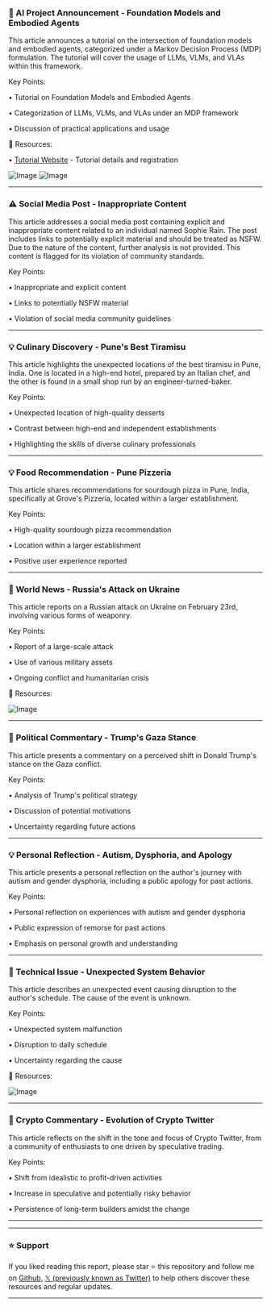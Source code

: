 ### 🤖 AI Project Announcement - Foundation Models and Embodied Agents

This article announces a tutorial on the intersection of foundation models and embodied agents, categorized under a Markov Decision Process (MDP) formulation.  The tutorial will cover the usage of LLMs, VLMs, and VLAs within this framework.

Key Points:

• Tutorial on Foundation Models and Embodied Agents

• Categorization of LLMs, VLMs, and VLAs under an MDP framework

• Discussion of practical applications and usage


🔗 Resources:

• [Tutorial Website](https://foundation-models-meet-embodied-agents.github.io) -  Tutorial details and registration

![Image](https://pbs.twimg.com/media/Gka5NibX0AAq8oE?format=jpg&name=small)
![Image](https://pbs.twimg.com/media/Gka2WT6aoAANVzy?format=jpg&name=240x240)


---

### ⚠️ Social Media Post -  Inappropriate Content

This article addresses a social media post containing explicit and inappropriate content related to an individual named Sophie Rain.  The post includes links to potentially explicit material and should be treated as NSFW. Due to the nature of the content, further analysis is not provided.  This content is flagged for its violation of community standards.

Key Points:

• Inappropriate and explicit content

• Links to potentially NSFW material

• Violation of social media community guidelines



---

### 💡 Culinary Discovery - Pune's Best Tiramisu

This article highlights the unexpected locations of the best tiramisu in Pune, India. One is located in a high-end hotel, prepared by an Italian chef, and the other is found in a small shop run by an engineer-turned-baker.

Key Points:

• Unexpected location of high-quality desserts

• Contrast between high-end and independent establishments

• Highlighting the skills of diverse culinary professionals



---

### 💡 Food Recommendation - Pune Pizzeria

This article shares recommendations for sourdough pizza in Pune, India, specifically at Grove's Pizzeria, located within a larger establishment.

Key Points:

• High-quality sourdough pizza recommendation

• Location within a larger establishment

• Positive user experience reported


---

### 📰 World News - Russia's Attack on Ukraine

This article reports on a Russian attack on Ukraine on February 23rd, involving various forms of weaponry.

Key Points:

• Report of a large-scale attack

• Use of various military assets

• Ongoing conflict and humanitarian crisis

🔗 Resources:

![Image](https://pbs.twimg.com/media/Gkdj5EZXYAAW6wd?format=jpg&name=small)


---

### 📰 Political Commentary - Trump's Gaza Stance

This article presents a commentary on a perceived shift in Donald Trump's stance on the Gaza conflict.

Key Points:

• Analysis of Trump's political strategy

• Discussion of potential motivations

• Uncertainty regarding future actions



---

### 💡 Personal Reflection - Autism, Dysphoria, and Apology

This article presents a personal reflection on the author's journey with autism and gender dysphoria, including a public apology for past actions.

Key Points:

• Personal reflection on experiences with autism and gender dysphoria

• Public expression of remorse for past actions

• Emphasis on personal growth and understanding


---

### 🤔  Technical Issue - Unexpected System Behavior

This article describes an unexpected event causing disruption to the author's schedule.  The cause of the event is unknown.


Key Points:

• Unexpected system malfunction

• Disruption to daily schedule

• Uncertainty regarding the cause


🔗 Resources:

![Image](https://pbs.twimg.com/media/GkdDLoYWgAAP-yt?format=jpg&name=small)


---

### 🤖 Crypto Commentary - Evolution of Crypto Twitter

This article reflects on the shift in the tone and focus of Crypto Twitter, from a community of enthusiasts to one driven by speculative trading.

Key Points:

• Shift from idealistic to profit-driven activities

• Increase in speculative and potentially risky behavior

• Persistence of long-term builders amidst the change


---


---

### ⭐️ Support

If you liked reading this report, please star ⭐️ this repository and follow me on [Github](https://github.com/Drix10), [𝕏 (previously known as Twitter)](https://x.com/DRIX_10_) to help others discover these resources and regular updates.

---